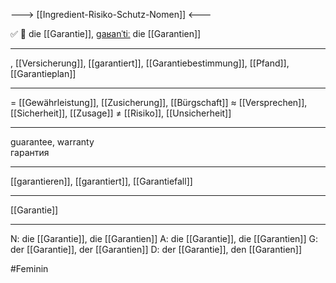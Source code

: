 ---> [[Ingredient-Risiko-Schutz-Nomen]] <---

✅ 🔴 die [[Garantie]], [ɡaʁanˈtiː](https://youglish.com/pronounce/Garantie/german)
die [[Garantien]]

---
, [[Versicherung]], [[garantiert]], [[Garantiebestimmung]], [[Pfand]], [[Garantieplan]]


---
= [[Gewährleistung]], [[Zusicherung]], [[Bürgschaft]]
≈ [[Versprechen]], [[Sicherheit]], [[Zusage]]
≠ [[Risiko]], [[Unsicherheit]]

---
guarantee, warranty  
гарантия

---
[[garantieren]], [[garantiert]], [[Garantiefall]]

---
[[Garantie]]


---
N: die [[Garantie]], die [[Garantien]]
A: die [[Garantie]], die [[Garantien]]
G: der [[Garantie]], der [[Garantien]]
D: der [[Garantie]], den [[Garantien]]

#Feminin 

